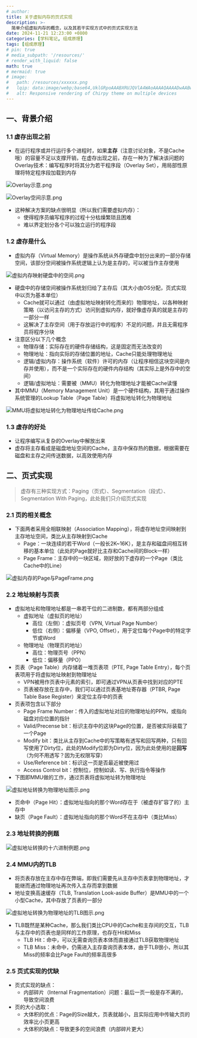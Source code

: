 ```yaml
---
# author:
title: 关于虚拟内存的页式实现
description: >-
  简单介绍虚拟内存的概念，以及其若干实现方式中的页式实现方法
date: 2024-11-21 12:23:00 +0800
categories: [学科笔记, 组成原理]
tags: [组成原理]
# pin: true
# media_subpath: '/resources/'
# render_with_liquid: false
math: true
# mermaid: true
# image:
#   path: /resources/xxxxxx.png
#   lqip: data:image/webp;base64,UklGRpoAAABXRUJQVlA4WAoAAAAQAAAADwAABwAAQUxQSDIAAAARL0AmbZurmr57yyIiqE8oiG0bejIYEQTgqiDA9vqnsUSI6H+oAERp2HZ65qP/VIAWAFZQOCBCAAAA8AEAnQEqEAAIAAVAfCWkAALp8sF8rgRgAP7o9FDvMCkMde9PK7euH5M1m6VWoDXf2FkP3BqV0ZYbO6NA/VFIAAAA
#   alt: Responsive rendering of Chirpy theme on multiple devices
---
```


## 一、背景介绍

### 1.1 虚存出现之前
- 在运行程序或并行运行多个进程时，如果**主存**（注意讨论对象，不是Cache哦）的容量不足以支撑开销，在虚存出现之前，存在一种为了解决该问题的Overlay技术：编写程序时将其分为若干程序段（Overlay Set），用局部性原理将特定程序段加载到内存

![Overlay示意.png](/resources/组成原理/Overlay示意.png)

![Overlay空间示意.png](/resources/组成原理/Overlay空间示意.png)

- 这种解决方案的缺点很明显（所以我们需要虚拟内存）：
	- 使得程序员编写程序的过程十分枯燥繁琐且困难
	- 难以界定划分各个可以独立运行的程序段

### 1.2 虚存是什么
- 虚拟内存（Virtual Memory）是操作系统从外存硬盘中划分出来的一部分存储空间，该部分空间被操作系统逻辑上认为是主存的，可以被当作主存使用

![虚拟内存映射硬盘中的空间.png](/resources/组成原理/虚拟内存映射硬盘中的空间.png)

- 硬盘中的存储空间被操作系统划归给了主存后（其大小由OS分配，页式实现中以页为基本单位）
	- Cache就可以通过（由虚拟地址映射转化而来的）物理地址，以各种映射策略（以访问主存的方式）访问到虚拟内存，就好像虚存真的就是主存的一部分一样
	- 这解决了主存空间（用于存放运行中的程序）不足的问题，并且无需程序员将程序分块
 - 注意区分以下几个概念
	- 物理存储：实际存在的硬件存储结构，这是固定而无法改变的
	- 物理地址：指向实际的存储位置的地址，Cache只能处理物理地址
	- 逻辑/虚拟内存：操作系统（软件）许可的内存（让程序相信这块空间是内存并使用），而不是一个实际存在的硬件内存结构（其实际上是外存中的空间）
	- 逻辑/虚拟地址：需要被（MMU）转化为物理地址才能被Cache读懂
- 其中MMU（Memory Management Unit）是一个硬件结构，其用于通过操作系统管理的Lookup Table（Page Table）将虚拟地址转化为物理地址

![MMU将虚拟地址转化为物理地址传给Cache.png](/resources/组成原理/MMU将虚拟地址转化为物理地址传给Cache.png)

### 1.3 虚存的好处
- 让程序编写从复杂的Overlay中解放出来
- 虚存将主存看成是磁盘地址空间的Cache，主存中保存热的数据，根据需要在磁盘和主存之间传送数据，以高效使用内存

## 二、页式实现

>虚存有三种实现方式：Paging（页式）、Segmentation（段式）、Segmentation With Paging，此处我们只介绍页式实现

### 2.1 页的相关概念
- 下面两者采用全相联映射（Association Mapping），将虚存地址空间映射到主存地址空间，类比从主存映射到Cache
	- Page：一块连续的若干Word（一般长2K~16K），是主存和磁盘间相互转移的基本单位（此处的Page就好比主存和Cache间的Block一样）
	- Page Frame：主存中的一块区域，刚好放的下虚存的一个Page（类比Cache中的Line）

![虚拟内存的Page与PageFrame.png](/resources/组成原理/虚拟内存的Page与PageFrame.png)

### 2.2 地址映射与页表
- 虚拟地址和物理地址都是一串若干位的二进制数，都有两部分组成
	- 虚拟地址（虚拟页的地址）
		- 高位（左侧）：虚拟页号（VPN, Virtual Page Number）
		- 低位（右侧）：偏移量（VPO, Offset），用于定位每个Page中的特定字节或Word
	- 物理地址（物理页的地址）
		- 高位：物理页号（PPN）
		- 低位：偏移量（PPO）
- 页表（Page Table）内存储着一堆页表项（PTE, Page Table Entry），每个页表项用于将虚拟地址映射到物理地址
	- VPN被用作页表中元素的索引，即可通过VPN从页表中找到对应的PTE
	- 页表被存放在主存中，我们可以通过页表基地址寄存器（PTBR, Page Table Base Register）来定位主存中的页表
- 页表项包含以下部分
	- Page Frame Number：传入的虚拟地址对应的物理地址的PPN，或指向磁盘对应位置的指针
	- Valid/Precense bit：标识主存中的这块Page的位置，是否被实际装载了一个Page
	- Modify bit：类比从主存到Cache中的写策略有透写和回写两种，只有回写使用了Dirty位，此处的Modify位即为Dirty位，因为此处使用的是**回写**（为何不用透写？因为无权限写穿）
	- Use/Reference bit：标识这一页是否最近被使用过
	- Access Control bit：控制位，控制如读、写、执行指令等操作
- 下图即MMU做的工作，通过页表将虚拟地址转为物理地址

![虚拟地址转换为物理地址图示.png](/resources/组成原理/虚拟地址转换为物理地址图示.png)

- 页命中（Page Hit）：虚拟地址指向的那个Word存在于（被虚存扩容了的）主存中
- 缺页（Page Fault）：虚拟地址指向的那个Word不在主存中（类比Miss）

### 2.3 地址转换的例题

![虚拟地址转换的十六进制例题.png](/resources/组成原理/虚拟地址转换的十六进制例题.png)

### 2.4 MMU内的TLB
- 将页表存放在主存中存在弊端，即我们需要先从主存中页表拿到物理地址，才能继而通过物理地址再次传入主存而拿到数据
- 地址变换高速缓存（TLB, Translation Look-aside Buffer）是MMU中的一个小型Cache，其中存放了页表的一部分

![虚拟地址转换为物理地址的TLB图示.png](/resources/组成原理/虚拟地址转换为物理地址的TLB图示.png)

- TLB既然是某种Cache，那么我们类比CPU中的Cache和主存间的交互，TLB与主存中的页表也是同样的工作原理，也存在Hit和Miss
	- TLB Hit：命中，可以无需查询页表本体而直接通过TLB获取物理地址
	- TLB Miss：未命中，仍需进入主存查询页表本体，由于TLB很小，所以其Miss的频率会比Page Fault的频率高很多

### 2.5 页式实现的优缺
- 页式实现的缺点：
	- 内部碎片（Internal Fragmentation）问题：最后一页一般是存不满的，导致空间浪费
- 页的大小选取：
	- 大体积的优点：Page的Size越大，页表就越小，且实际应用中传输大页的效率比小页更高
	- 大体积的缺点：导致更多的空间浪费（内部碎片更大）